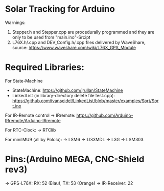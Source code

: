 # Solar Tracking for Arduino

Warnings: 
1.	Stepper.h and Stepper.cpp are procedurally programmed and they are only to be used from "main.ino"-Srcipt
2.	L76X.h/.cpp and DEV_Config.h/.cpp files delivered by WaveShare, source: https://www.waveshare.com/wiki/L76X_GPS_Module

# Required Libraries:
For State-Machine
* StateMachine: https://github.com/jrullan/StateMachine
* LinkedList (in library-directory delete file test.cpp): https://github.com/ivanseidel/LinkedList/blob/master/examples/Sort/Sort.ino

For IR-Remote control
-> IRremote: https://github.com/Arduino-IRremote/Arduino-IRremote

For RTC-Clock:
-> RTClib

For miniIMU9 (all by Pololu):
-> LSM6
-> LIS3MDL
-> L3G
-> LSM303

# Pins:(Arduino MEGA, CNC-Shield rev3)
-> GPS-L76X: RX: 52 (Blau), TX: 53 (Orange)
-> IR-Receiver: 22
